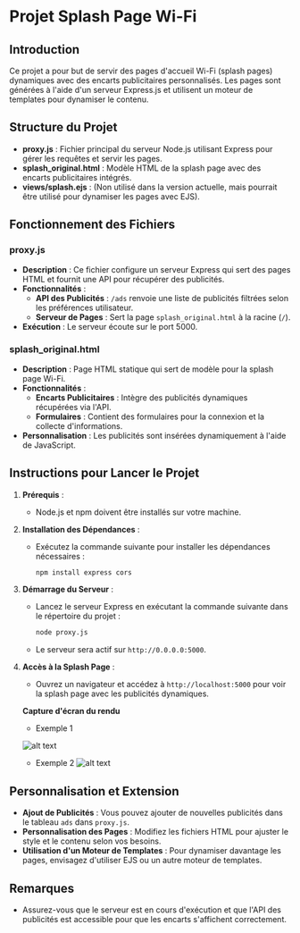 # Projet Splash Page Wi-Fi

## Introduction

Ce projet a pour but de servir des pages d'accueil Wi-Fi (splash pages) dynamiques avec des encarts publicitaires personnalisés. Les pages sont générées à l'aide d'un serveur Express.js et utilisent un moteur de templates pour dynamiser le contenu.

## Structure du Projet

- **proxy.js** : Fichier principal du serveur Node.js utilisant Express pour gérer les requêtes et servir les pages.
- **splash_original.html** : Modèle HTML de la splash page avec des encarts publicitaires intégrés.
- **views/splash.ejs** : (Non utilisé dans la version actuelle, mais pourrait être utilisé pour dynamiser les pages avec EJS).

## Fonctionnement des Fichiers

### proxy.js

- **Description** : Ce fichier configure un serveur Express qui sert des pages HTML et fournit une API pour récupérer des publicités.
- **Fonctionnalités** :
  - **API des Publicités** : `/ads` renvoie une liste de publicités filtrées selon les préférences utilisateur.
  - **Serveur de Pages** : Sert la page `splash_original.html` à la racine (`/`).
- **Exécution** : Le serveur écoute sur le port 5000.

### splash_original.html

- **Description** : Page HTML statique qui sert de modèle pour la splash page Wi-Fi.
- **Fonctionnalités** :
  - **Encarts Publicitaires** : Intègre des publicités dynamiques récupérées via l'API.
  - **Formulaires** : Contient des formulaires pour la connexion et la collecte d'informations.
- **Personnalisation** : Les publicités sont insérées dynamiquement à l'aide de JavaScript.


## Instructions pour Lancer le Projet

1. **Prérequis** :
   - Node.js et npm doivent être installés sur votre machine.

2. **Installation des Dépendances** :
   - Exécutez la commande suivante pour installer les dépendances nécessaires :
     ```bash
     npm install express cors
     ```

3. **Démarrage du Serveur** :
   - Lancez le serveur Express en exécutant la commande suivante dans le répertoire du projet :
     ```bash
     node proxy.js
     ```
   - Le serveur sera actif sur `http://0.0.0.0:5000`.

4. **Accès à la Splash Page** :
   - Ouvrez un navigateur et accédez à `http://localhost:5000` pour voir la splash page avec les publicités dynamiques.


   **Capture d'écran du rendu**
    - Exemple 1

   ![alt text](./FireShot%20Capture%20016%20-%20$gatewayname%20-%20[localhost].png)

   - Exemple 2
   ![alt text](./FireShot%20Capture%20017%20-%20$gatewayname%20-%20[localhost].png)



## Personnalisation et Extension

- **Ajout de Publicités** : Vous pouvez ajouter de nouvelles publicités dans le tableau `ads` dans `proxy.js`.
- **Personnalisation des Pages** : Modifiez les fichiers HTML pour ajuster le style et le contenu selon vos besoins.
- **Utilisation d'un Moteur de Templates** : Pour dynamiser davantage les pages, envisagez d'utiliser EJS ou un autre moteur de templates.

## Remarques

- Assurez-vous que le serveur est en cours d'exécution et que l'API des publicités est accessible pour que les encarts s'affichent correctement.


